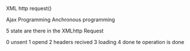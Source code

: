 XML http request()

Ajax Programming Anchronous programming

5 state are there in the XMLhttp Request

0 unsent
1 opend
2 headers recived
3 loading
4 done te operation is done
